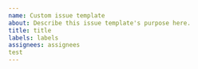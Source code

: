 ```yaml
---
name: Custom issue template
about: Describe this issue template's purpose here.
title: title
labels: labels
assignees: assignees
test
---
```



